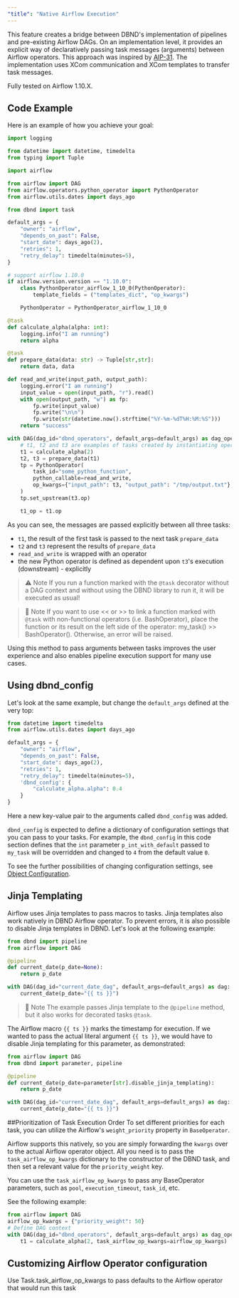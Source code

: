 ```yaml
---
"title": "Native Airflow Execution"
---
```

This feature creates a bridge between DBND's implementation of pipelines and pre-existing Airflow DAGs. On an implementation level, it provides an explicit way of declaratively passing task messages (arguments) between Airflow operators. This approach was inspired by [AIP-31](https://cwiki.apache.org/confluence/pages/viewpage.action?pageId=148638736). The implementation uses XCom communication and XCom templates to transfer task messages.

Fully tested on Airflow 1.10.X.

## Code Example
Here is an example of how you achieve your goal:

<!-- noqa -->
```python
import logging

from datetime import datetime, timedelta
from typing import Tuple

import airflow

from airflow import DAG
from airflow.operators.python_operator import PythonOperator
from airflow.utils.dates import days_ago

from dbnd import task

default_args = {
    "owner": "airflow",
    "depends_on_past": False,
    "start_date": days_ago(2),
    "retries": 1,
    "retry_delay": timedelta(minutes=5),
}

# support airflow 1.10.0
if airflow.version.version == "1.10.0":
    class PythonOperator_airflow_1_10_0(PythonOperator):
        template_fields = ("templates_dict", "op_kwargs")

    PythonOperator = PythonOperator_airflow_1_10_0

@task
def calculate_alpha(alpha: int):
    logging.info("I am running")
    return alpha

@task
def prepare_data(data: str) -> Tuple[str,str]:
    return data, data

def read_and_write(input_path, output_path):
    logging.error("I am running")
    input_value = open(input_path, "r").read()
    with open(output_path, "w") as fp:
        fp.write(input_value)
        fp.write("\n\n")
        fp.write(str(datetime.now().strftime("%Y-%m-%dT%H:%M:%S")))
    return "success"

with DAG(dag_id="dbnd_operators", default_args=default_args) as dag_operators:
    # t1, t2 and t3 are examples of tasks created by instantiating operators
    t1 = calculate_alpha(2)
    t2, t3 = prepare_data(t1)
    tp = PythonOperator(
        task_id="some_python_function",
        python_callable=read_and_write,
        op_kwargs={"input_path": t3, "output_path": "/tmp/output.txt"},
    )
    tp.set_upstream(t3.op)

    t1_op = t1.op
```

As you can see, the messages are passed explicitly between all three tasks:
- `t1`, the result of the first task is passed to the next task `prepare_data`
- `t2` and `t3` represent the results of `prepare_data`
- `read_and_write` is wrapped with an operator
- the new Python operator is defined as dependent upon `t3`'s execution (downstream) - explicitly


>⚠️ Note
> If you run a function marked with the `@task` decorator without a DAG context and without using the DBND library to run it, it will be executed as usual!

>📘 Note
> If you want to use << or >> to link a function marked with `@task` with non-functional operators (i.e. BashOperator), place the function or its result on the left side of the operator: my_task() >> BashOperator(). Otherwise, an error will be raised.

Using this method to pass arguments between tasks improves the user experience and also enables pipeline execution support for many use cases.

## Using dbnd_config
Let's look at the same example, but change the `default_args` defined at the very top:

```python
from datetime import timedelta
from airflow.utils.dates import days_ago

default_args = {
    "owner": "airflow",
    "depends_on_past": False,
    "start_date": days_ago(2),
    "retries": 1,
    "retry_delay": timedelta(minutes=5),
    'dbnd_config': {
        "calculate_alpha.alpha": 0.4
    }
}
```

Here a new key-value pair to the arguments called `dbnd_config` was added.

`dbnd_config` is expected to define a dictionary of configuration settings that you can pass to your tasks. For example, the `dbnd_config` in this code section defines that the `int` parameter `p_int_with_default` passed to `my_task` will be overridden and changed to `4` from the default value `0`.

To see the further possibilities of changing configuration settings, see [Object Configuration](doc:object-configuration).

## Jinja Templating
Airflow uses Jinja templates to pass macros to tasks. Jinja templates also work natively in DBND Airflow operator. To prevent errors, it is also possible to disable Jinja templates in DBND. Let's look at the following example:

<!-- noqa -->
```python
from dbnd import pipeline
from airflow import DAG

@pipeline
def current_date(p_date=None):
    return p_date

with DAG(dag_id="current_date_dag", default_args=default_args) as dag:
    current_date(p_date="{{ ts }}")
```

>📘 Note
> The example passes Jinja template to the `@pipeline` method, but it also works for decorated tasks `@task`.

The Airflow macro `{{ ts }}` marks the timestamp for execution. If we wanted to pass the actual literal argument `{{ ts }}`, we would have to disable Jinja templating for this parameter, as demonstrated:

<!-- noqa -->
```python
from airflow import DAG
from dbnd import parameter, pipeline

@pipeline
def current_date(p_date=parameter[str].disable_jinja_templating):
    return p_date

with DAG(dag_id="current_date_dag", default_args=default_args) as dag:
    current_date(p_date="{{ ts }}")
```

##Prioritization of Task Execution Order
To set different priorities for each task, you can utilize the Airflow's `weight_priority` property in `BaseOperator`.

Airflow supports this natively, so you are simply forwarding the `kwargs` over to the actual Airflow operator object. All you need is to pass the `task_airflow_op_kwargs` dictionary to the constructor of the DBND task, and then set a relevant value for the `priority_weight` key.

You can use the `task_airflow_op_kwargs`  to pass any BaseOperator parameters, such as `pool`, `execution_timeout`, `task_id`, etc.

See the following example:

<!-- noqa -->
```python
from airflow import DAG
airflow_op_kwargs = {"priority_weight": 50}
# Define DAG context
with DAG(dag_id="dbnd_operators", default_args=default_args) as dag_operators:
    t1 = calculate_alpha(2, task_airflow_op_kwargs=airflow_op_kwargs)
```

## Customizing Airflow Operator configuration
 Use Task.task_airflow_op_kwargs to pass defaults to the Airflow operator that would run this task
